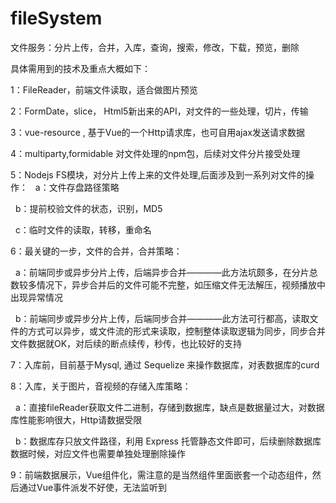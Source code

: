 # fileSystem
文件服务：分片上传，合并，入库，查询，搜索，修改，下载，预览，删除

具体需用到的技术及重点大概如下：

1：FileReader，前端文件读取，适合做图片预览

2：FormDate，slice， Html5新出来的API，对文件的一些处理，切片，传输

3：vue-resource , 基于Vue的一个Http请求库，也可自用ajax发送请求数据

4：multiparty,formidable 对文件处理的npm包，后续对文件分片接受处理

5：Nodejs FS模块，对分片上传上来的文件处理,后面涉及到一系列对文件的操作：
   a：文件存盘路径策略
   
   b：提前校验文件的状态，识别，MD5
   
   c：临时文件的读取，转移，重命名
   
   
6：最关键的一步，文件的合并，合并策略：

   a：前端同步或异步分片上传，后端异步合并————此方法坑颇多，在分片总数较多情况下，异步合并后的文件可能不完整，如压缩文件无法解压，视频播放中出现异常情况
   
   b：前端同步或异步分片上传，后端同步合并————此方法可行都高，读取文件的方式可以异步，或文件流的形式来读取，控制整体读取逻辑为同步，同步合并文件数据就OK，对后续的断点续传，秒传，也比较好的支持

7：入库前，目前基于Mysql, 通过 Sequelize 来操作数据库，对表数据库的curd

8：入库，关于图片，音视频的存储入库策略：

   a：直接fileReader获取文件二进制，存储到数据库，缺点是数据量过大，对数据库性能影响很大，Http请数据受限
   
   b：数据库存只放文件路径，利用 Express 托管静态文件即可，后续删除数据库数据时候，对应文件也需要单独处理删除操作
   
   
9：前端数据展示，Vue组件化，需注意的是当然组件里面嵌套一个动态组件，然后通过Vue事件派发不好使，无法监听到

